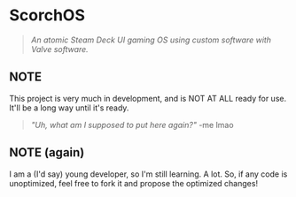 # ScorchOS
> *An atomic Steam Deck UI gaming OS using custom software with Valve software.*
## NOTE
This project is very much in development, and is NOT AT ALL ready for use. It'll be a long way until it's ready.
> *"Uh, what am I supposed to put here again?"* -me lmao
## NOTE (again)
I am a (I'd say) young developer, so I'm still learning. A lot. So, if any code is unoptimized, feel free to fork it and propose the optimized changes!
